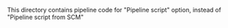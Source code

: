 This directory contains pipeline code for "Pipeline script" option, instead of "Pipeline script from SCM"